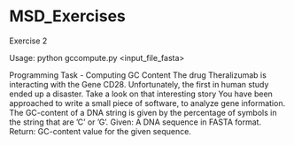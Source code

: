 # MSD_Exercises

Exercise 2

Usage: python gccompute.py <input_file_fasta>

Programming Task - Computing GC Content
The drug Theralizumab is interacting with the Gene CD28.
Unfortunately, the first in human study ended up a disaster.
Take a look on that interesting story
You have been approached to write a small piece of software, to
analyze gene information.
The GC-content of a DNA string is given by the percentage of
symbols in the string that are ’C’ or ’G’.
Given: A DNA sequence in FASTA format.
Return: GC-content value for the given sequence.